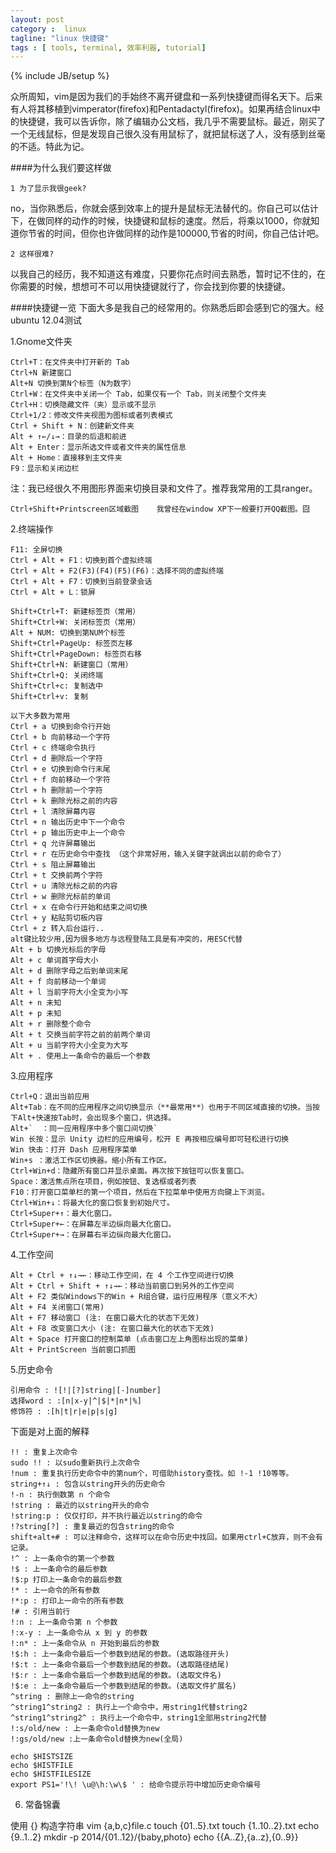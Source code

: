 ```yaml
---
layout: post
category :  linux
tagline: "linux 快捷键"
tags : [ tools, terminal, 效率利器, tutorial]
---
```

{% include JB/setup %}

众所周知，vim是因为我们的手始终不离开键盘和一系列快捷键而得名天下。后来有人将其移植到vimperator(firefox)和Pentadactyl(firefox)。如果再结合linux中的快捷键，我可以告诉你，除了编辑办公文档，我几乎不需要鼠标。最近，刚买了一个无线鼠标，但是发现自己很久没有用鼠标了，就把鼠标送了人，没有感到丝毫的不适。特此为记。

####为什么我们要这样做

    1 为了显示我很geek?
no，当你熟悉后，你就会感到效率上的提升是鼠标无法替代的。你自己可以估计下，在做同样的动作的时候，快捷键和鼠标的速度。然后，将乘以1000，你就知道你节省的时间，但你也许做同样的动作是100000,节省的时间，你自己估计吧。

    2 这样很难?
以我自己的经历，我不知道这有难度，只要你花点时间去熟悉，暂时记不住的，在你需要的时候，想想可不可以用快捷键就行了，你会找到你要的快捷键。

####快捷键一览
下面大多是我自己的经常用的。你熟悉后即会感到它的强大。经ubuntu 12.04测试

1.Gnome文件夹

    Ctrl+T：在文件夹中打开新的 Tab          
    Ctrl+N 新建窗口               
    Alt+N 切换到第N个标签（N为数字）      
    Ctrl+W：在文件夹中关闭一个 Tab，如果仅有一个 Tab，则关闭整个文件夹
    Ctrl+H：切换隐藏文件（夹）显示或不显示
    Ctrl+1/2：修改文件夹视图为图标或者列表模式
    Ctrl + Shift + N：创建新文件夹
    Alt + ↑←/↓→：目录的后退和前进              
    Alt + Enter：显示所选文件或者文件夹的属性信息
    Alt + Home：直接移到主文件夹       
    F9：显示和关闭边栏
注：我已经很久不用图形界面来切换目录和文件了。推荐我常用的工具ranger。

    Ctrl+Shift+Printscreen区域截图    我曾经在window XP下一般要打开QQ截图。囧


2.终端操作

    F11: 全屏切换
    Ctrl + Alt + F1：切换到首个虚拟终端
    Ctrl + Alt + F2(F3)(F4)(F5)(F6)：选择不同的虚拟终端
    Ctrl + Alt + F7：切换到当前登录会话
    Ctrl + Alt + L：锁屏

    Shift+Ctrl+T: 新建标签页（常用）
    Shift+Ctrl+W: 关闭标签页（常用）
    Alt + NUM: 切换到第NUM个标签
    Shift+Ctrl+PageUp: 标签页左移
    Shift+Ctrl+PageDown: 标签页右移
    Shift+Ctrl+N: 新建窗口（常用）  
    Shift+Ctrl+Q: 关闭终端
    Shift+Ctrl+c: 复制选中
    Shift+Ctrl+v: 复制

    以下大多数为常用
    Ctrl + a 切换到命令行开始
    Ctrl + b 向前移动一个字符
    Ctrl + c 终端命令执行
    Ctrl + d 删除后一个字符
    Ctrl + e 切换到命令行末尾
    Ctrl + f 向前移动一个字符
    Ctrl + h 删除前一个字符
    Ctrl + k 删除光标之前的内容
    Ctrl + l 清除屏幕内容
    Ctrl + n 输出历史中下一个命令
    Ctrl + p 输出历史中上一个命令
    Ctrl + q 允许屏幕输出
    Ctrl + r 在历史命令中查找 （这个非常好用，输入关键字就调出以前的命令了）
    Ctrl + s 阻止屏幕输出
    Ctrl + t 交换前两个字符
    Ctrl + u 清除光标之前的内容
    Ctrl + w 删除光标前的单词
    Ctrl + x 在命令行开始和结束之间切换
    Ctrl + y 粘贴剪切板内容
    Ctrl + z 转入后台运行..
    alt键比较少用,因为很多地方与远程登陆工具是有冲突的，用ESC代替
    Alt + b 切换光标后的字母
    Alt + c 单词首字母大小
    Alt + d 删除字母之后到单词末尾
    Alt + f 向前移动一个单词
    Alt + l 当前字符大小全变为小写
    Alt + n 未知
    Alt + p 未知
    Alt + r 删除整个命令
    Alt + t 交换当前字符之前的前两个单词
    Alt + u 当前字符大小全变为大写
    Alt + . 使用上一条命令的最后一个参数

3.应用程序

    Ctrl+Q：退出当前应用
    Alt+Tab：在不同的应用程序之间切换显示（**最常用**）也用于不同区域直接的切换。当按下Alt+快速按Tab时，会出现多个窗口，供选择。
    Alt+`  ：同一应用程序中多个窗口间切换`
    Win 长按：显示 Unity 边栏的应用编号，松开 E 再按相应编号即可轻松进行切换  
    Win 快击：打开 Dash 应用程序菜单
    Win+s ：激活工作区切换器。缩小所有工作区。
    Ctrl+Win+d：隐藏所有窗口并显示桌面。再次按下按钮可以恢复窗口。
    Space：激活焦点所在项目，例如按钮、复选框或者列表
    F10：打开窗口菜单栏的第一个项目，然后在下拉菜单中使用方向键上下浏览。
    Ctrl+Win+↓：将最大化的窗口恢复到初始尺寸。
    Ctrl+Super+↑：最大化窗口。
    Ctrl+Super+←：在屏幕左半边纵向最大化窗口。
    Ctrl+Super+→：在屏幕右半边纵向最大化窗口。

4.工作空间

    Alt + Ctrl + ↑↓→←：移动工作空间，在 4 个工作空间进行切换
    Alt + Ctrl + Shift + ↑↓→←：移动当前窗口到另外的工作空间
    Alt + F2 类似Windows下的Win + R组合键，运行应用程序（意义不大）
    Alt + F4 关闭窗口(常用)
    Alt + F7 移动窗口 (注: 在窗口最大化的状态下无效)
    Alt + F8 改变窗口大小 (注: 在窗口最大化的状态下无效)
    Alt + Space 打开窗口的控制菜单 (点击窗口左上角图标出现的菜单)
    Alt + PrintScreen 当前窗口抓图
    
5.历史命令

    引用命令 : ![!|[?]string|[-]number]
    选择word : :[n|x-y|^|$|*|n*|%]
    修饰符 : :[h|t|r|e|p|s|g]

下面是对上面的解释

    !! : 重复上次命令
    sudo !! : 以sudo重新执行上次命令
    !num : 重复执行历史命令中的第num个，可借助history查找。如 !-1 !10等等。
    string+↑↓ : 包含以string开头的历史命令
    !-n : 执行倒数第 n 个命令
    !string : 最近的以string开头的命令
    !string:p : 仅仅打印，并不执行最近以string的命令
    !?string[?] : 重复最近的包含string的命令
    shift+alt+# : 可以注释命令，这样可以在命令历史中找回。如果用ctrl+C放弃，则不会有记录。
    !^ : 上一条命令的第一个参数
    !$ : 上一条命令的最后参数
    !$:p 打印上一条命令的最后参数
    !* : 上一命令的所有参数
    !*:p : 打印上一命令的所有参数
    !# : 引用当前行
    !:n : 上一条命令第 n 个参数
    !:x-y : 上一条命令从 x 到 y 的参数
    !:n* : 上一条命令从 n 开始到最后的参数
    !$:h : 上一条命令最后一个参数到结尾的参数。(选取路径开头)
    !$:t : 上一条命令最后一个参数到结尾的参数。(选取路径结尾)
    !$:r : 上一条命令最后一个参数到结尾的参数。(选取文件名)
    !$:e : 上一条命令最后一个参数到结尾的参数。(选取文件扩展名)
    ^string : 删除上一命令的string
    ^string1^string2 : 执行上一个命令中，用string1代替string2
    ^string1^string2^ : 执行上一个命令中，string1全部用string2代替
    !:s/old/new : 上一条命令old替换为new 
    !:gs/old/new :上一条命令old替换为new(全局)

    echo $HISTSIZE
    echo $HISTFILE
    echo $HISTFILESIZE
    export PS1='!\! \u@\h:\w\$ ' : 给命令提示符中增加历史命令编号

6. 常备锦囊

使用 {} 构造字符串
    vim {a,b,c}file.c
    touch {01..5}.txt
    touch {1..10..2}.txt
    echo {9..1..2}
    mkdir -p 2014/{01..12}/{baby,photo}
    echo {{A..Z},{a..z},{0..9}}



